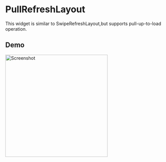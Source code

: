 # PullRefreshLayout
This widget is similar to SwipeRefreshLayout,but supports pull-up-to-load operation.

## Demo
<p>
   <img src="https://github.com/zinclee123/PullRefreshLayout/blob/master/img/Demo.gif?raw=true" width="320" alt="Screenshot"/>
</p>
